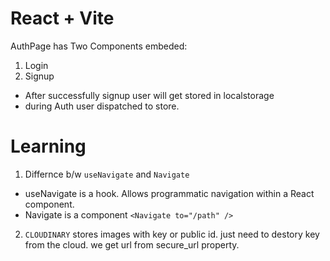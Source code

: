 # React + Vite

AuthPage has Two Components embeded:
 1. Login 
 2. Signup
- After successfully signup user will get stored in localstorage
- during Auth user dispatched to store.

# Learning

1. Differnce b/w ```useNavigate``` and ```Navigate```
 - useNavigate is a hook. Allows programmatic navigation within a React    component.
 - Navigate is a component ```<Navigate to="/path" />```

2. ```CLOUDINARY``` stores images with key or public id. just need to destory key from the cloud. we get url from secure_url property.